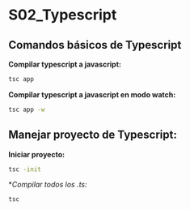 # S02_Typescript

## Comandos básicos de Typescript

**Compilar typescript a javascript:**

```bash
tsc app
```

**Compilar typescript a javascript en modo watch:**

```bash
tsc app -w
```

## Manejar proyecto de Typescript:

**Iniciar proyecto:**

```bash
tsc -init
```

**Compilar todos los *.ts:**

```bash
tsc
```
